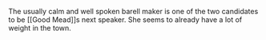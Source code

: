 The usually calm and well spoken barell maker is one of the two candidates to be [[Good Mead]]s next speaker.
She seems to already have a lot of weight in the town.